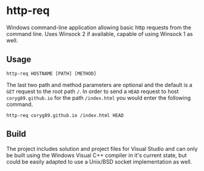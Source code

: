 http-req
========

Windows command-line application allowing basic http requests from the command
line. Uses Winsock 2 if available, capable of using Winsock 1 as well.

Usage
-----

    http-req HOSTNAME [PATH] [METHOD]

The last two path and method parameters are optional and the default is a `GET`
request to the root path `/`. In order to send a `HEAD` request to host
`coryg89.github.io` for the path `/index.html` you would enter the
following command.

    http-req coryg89.github.io /index.html HEAD

Build
------
The project includes solution and project files for Visual Studio and can only
be built using the Windows Visual C++ compiler in it's current state, but could
be easily adapted to use a Unix/BSD socket implementation as well.